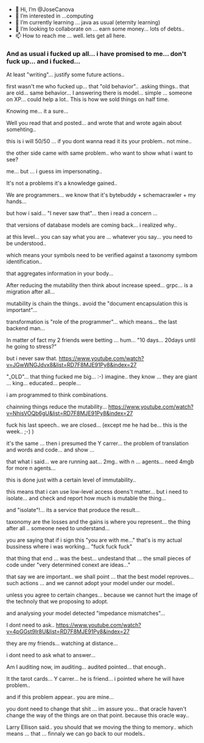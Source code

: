 - 👋 Hi, I’m @JoseCanova
- 👀 I’m interested in ...computing
- 🌱 I’m currently learning ... java as usual (eternity learning)
- 💞️ I’m looking to collaborate on ... earn some money... lots of debts..
- 📫 How to reach me ... well. lets get all here.

<!---
JoseCanova/JoseCanova is a ✨ special ✨ repository because its `README.md` (this file) appears on your GitHub profile.
You can click the Preview link to take a look at your changes.
--->
### And as usual i fucked up all... i have promised to me... don't fuck up... and i fucked... 
At least "writing"... justify some future actions.. 

first wasn't me who fucked up... that "old behavior".. .asking things.. that are old... same behavior... 
I answering there is model... simple ... someone on XP... could help a lot.. 
This is how we sold things on half time.

Knowing me... it a sure... 

Well you read that and posted... and wrote that and wrote again about somehting.. 

this is i will 50/50 ... if you dont wanna read it its your problem.. not mine.. 

the other side came with same problem.. who want to show what i want to see?

me... but ... i guess im impersonating.. 

It's not a problems it's a knowledge gained..

We are programmers... we know that it's bytebuddy + schemacrawler + my hands... 

but how i said... "I never saw that"... then i read a concern ... 

that versions of database models are coming back... i realized why..

at this level... you can say what you are ... whatever you say... you need to be understood.. 

which means your symbols need to be verified against a taxonomy symbom identification.. 

that aggregates information in your body... 

After reducing the mutability then think about increase speed... grpc... is a migration after all... 

mutability is chain the things.. avoid the "document encapsulation this is important"... 

transformation is "role of the programmer"... which means... the last backend man... 

In matter of fact my 2 friends were betting ... hum... "10 days... 20days until he going to stress?"

but i never saw that. https://www.youtube.com/watch?v=JGwWNGJdvx8&list=RD7F8MJE91Py8&index=27

"_OLD"... that thing fucked me big... :-) imagine.. they know ... 
they are giant ... king... educated... people... 

i am programmed to think combinations.

chainning things reduce the mutability... https://www.youtube.com/watch?v=NhisVOQb6gU&list=RD7F8MJE91Py8&index=27

fuck his last speech.. we are closed... (except me he had be... this is the week.. ;-) ) 

it's the same ... then i presumed the Y carrer... the problem of translation and words and code... and show ... 

that what i said... we are running aat... 2mg.. with n ... agents... need 4mgb for more n agents...

this is done just with a certain level of immutability.. 

this means that i can use low-level access doens't matter... but i need to isolate... and check and report how much is mutable the thing... 

and "isolate"!... its a service that produce the result... 

taxonomy are the losses and the gains is where you represent... the thing after all .. someone need to understand... 

you are saying that if i sign this "you are with me..." that's is my actual bussiness where i was working... "fuck fuck fuck"

that thing that end ... was the best... undestand that ... the small pieces of code under "very determined conext are ideas..."

that say we are important.. we shall point ... that the best model reproves... such actions ... and we cannot adopt your model under our model.. 

unless you agree to certain changes... because we cannot hurt the image of the technoly that we proposing to adopt.

and analysing your model detected "impedance mismatches"... 

I dont need to ask.. https://www.youtube.com/watch?v=4pGGst9Ir8U&list=RD7F8MJE91Py8&index=27

they are my friends... watching at distance...

i dont need to ask what to answer... 

Am I auditing now, im auditing... audited pointed... that enough.. 

It the tarot cards... Y carrer... he is friend... i pointed where he will have problem.. 

and if this problem appear.. you are mine... 

you dont need to change that shit ... im assure you... that oracle haven't change the way of the things are on that point. because this oracle way.. 

Larry Ellison said.. you should that we moving the thing to memory.. which means ... that ... finnaly we can go back to our models.. 
